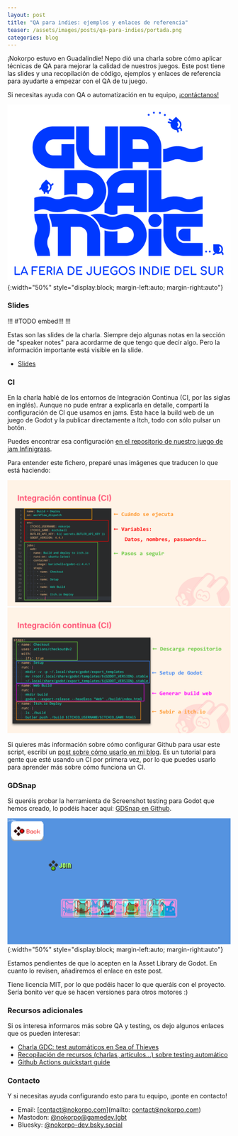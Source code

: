 ```yaml
---
layout: post
title: "QA para indies: ejemplos y enlaces de referencia"
teaser: /assets/images/posts/qa-para-indies/portada.png
categories: blog
---
```


¡Nokorpo estuvo en Guadalindie! Nepo dió una charla sobre cómo aplicar técnicas de QA para mejorar la calidad de nuestros juegos. Este post tiene las slides y una recopilación de código, ejemplos y enlaces de referencia para ayudarte a empezar con el QA de tu juego.

Si necesitas ayuda con QA o automatización en tu equipo, [¡contáctanos!](#contacto)

![logo de Guadalindie, la feria de juegos indie del sur](/assets/images/posts/qa-para-indies/guadalindie-logo.png){:width="50%" style="display:block; margin-left:auto; margin-right:auto"}

### Slides

!!!
#TODO embed!!!
!!!

Estas son las slides de la charla. Siempre dejo algunas notas en la sección de "speaker notes" para acordarme de que tengo que decir algo. Pero la información importante está visible en la slide.

- [Slides](https://docs.google.com/presentation/d/1lJ91mWvEyWLBHhpEMb3H3JPCttWjIv5vagubomynnFU)

### CI

En la charla hablé de los entornos de Integración Continua (CI, por las siglas en inglés). Aunque no pude entrar a explicarla en detalle, compartí la configuración de CI que usamos en jams. Esta hace la build web de un juego de Godot y la publicar directamente a Itch, todo con sólo pulsar un botón.

Puedes encontrar esa configuración [en el repositorio de nuestro juego de jam Infinigrass](https://github.com/Nokorpo/infinigrass/blob/main/.github/workflows/main.yml).

Para entender este fichero, preparé unas imágenes que traducen lo que está haciendo:

![Captura del fichero de configuración del CI de Michiball. Separo el fichero en 3 partes: la configuración de cuándo se ejecuta, la sección de variables y la sección de los pasos a seguir](/assets/images/posts/qa-para-indies/config_ci_01.png)
![Captura del fichero de configuración del CI de Michiball. Está enfocada la parte de los pasos a seguir. Los pasos están separados en 4 partes: descarga del repositorio, setup de godot, generar la build web, subirla a itch](/assets/images/posts/qa-para-indies/config_ci_02.png)

Si quieres más información sobre cómo configurar Github para usar este script, escribí un [post sobre cómo usarlo en mi blog](https://nepo.dev/posts/ci-config-para-jams.html). Es un tutorial para gente que esté usando un CI por primera vez, por lo que puedes usarlo para aprender más sobre cómo funciona un CI.

### GDSnap

Si queréis probar la herramienta de Screenshot testing para Godot que hemos creado, lo podéis hacer aquí: [GDSnap en Github](https://github.com/Nokorpo/GDsnap).

![imagen de diferencia entre 2 capturas generado por GDSnap](/assets/images/posts/qa-para-indies/player_selection_diff.png){:width="50%" style="display:block; margin-left:auto; margin-right:auto"}

Estamos pendientes de que lo acepten en la Asset Library de Godot. En cuanto lo revisen, añadiremos el enlace en este post.

Tiene licencia MIT, por lo que podéis hacer lo que queráis con el proyecto. Sería bonito ver que se hacen versiones para otros motores :)

### Recursos adicionales

Si os interesa informaros más sobre QA y testing, os dejo algunos enlaces que os pueden interesar:
- [Charla GDC: test automáticos en Sea of Thieves](https://www.youtube.com/watch?v=X673tOi8pU8)
- [Recopilación de recursos (charlas, artículos...) sobre testing automático](https://trello.com/b/nGE5yqZk/game-automated-testing-resource-hub)
- [Github Actions quickstart guide](https://docs.github.com/en/actions/writing-workflows/quickstart)

### Contacto

Y si necesitas ayuda configurando esto para tu equipo, ¡ponte en contacto!

* Email: [contact@nokorpo.com](mailto: contact@nokorpo.com)
* Mastodon: [@nokorpo@gamedev.lgbt](https://gamedev.lgbt/@nokorpo)
* Bluesky: [@nokorpo-dev.bsky.social](https://bsky.app/profile/nokorpo-dev.bsky.social)

